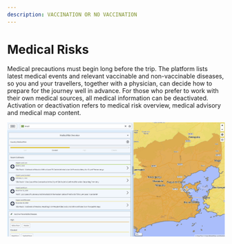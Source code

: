 ```yaml
---
description: VACCINATION OR NO VACCINATION
---
```


# Medical Risks

Medical precautions must begin long before the trip. The platform lists latest medical events and relevant vaccinable and non-vaccinable diseases, so you and your travellers, together with a physician, can decide how to prepare for the journey well in advance. For those who prefer to work with their own medical sources, all medical information can be deactivated. Activation or deactivation refers to medical risk overview, medical advisory and medical map content.

![MEDICAL RISK OVERVIEW](../.gitbook/assets/p44-img01_axa.jpg)

